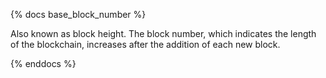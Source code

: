{% docs base_block_number %}

Also known as block height. The block number, which indicates the length of the blockchain, increases after the addition of each new block.   

{% enddocs %}
